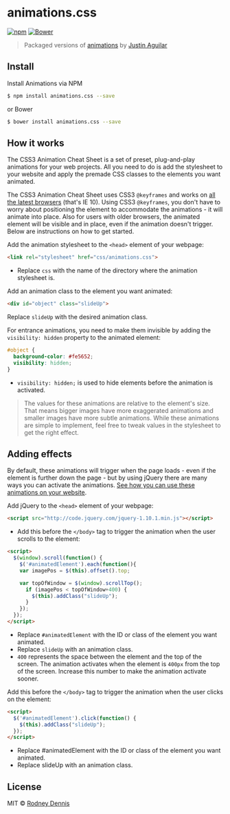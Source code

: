 # animations.css

[![npm](https://img.shields.io/npm/v/animations.css.svg)]() [![Bower](https://img.shields.io/bower/v/animations.css.svg)]() 

> Packaged versions of [animations](http://www.justinaguilar.com/animations) by [Justin Aguilar](http://www.justinaguilar.com)

## Install

Install Animations via NPM

~~~ bash
$ npm install animations.css --save
~~~

or Bower

~~~ bash
$ bower install animations.css --save
~~~

## How it works

The CSS3 Animation Cheat Sheet is a set of preset, plug-and-play animations for your web projects. All you need to do is add the stylesheet to your website and apply the premade CSS classes to the elements you want animated.

The CSS3 Animation Cheat Sheet uses CSS3 `@keyframes` and works on [all the latest browsers](http://www.w3schools.com/cssref/css3_pr_animation-keyframes.asp) (that's IE 10). Using CSS3 `@keyframes`, you don't have to worry about positioning the element to accommodate the animations - it will animate into place. Also for users with older browsers, the animated element will be visible and in place, even if the animation doesn't trigger. Below are instructions on how to get started.

Add the animation stylesheet to the `<head>` element of your webpage:

~~~ html
<link rel="stylesheet" href="css/animations.css">
~~~

- Replace `css` with the name of the directory where the animation stylesheet is.

Add an animation class to the element you want animated:

~~~ html
<div id="object" class="slideUp">
~~~

Replace `slideUp` with the desired animation class.

For entrance animations, you need to make them invisible by adding the `visibility: hidden` property to the animated element:

~~~ css
#object {
  background-color: #fe5652;
  visibility: hidden;
}
~~~

- `visibility: hidden;` is used to hide elements before the animation is activated.

> The values for these animations are relative to the element's size. That means bigger images have more exaggerated animations and smaller images have more subtle animations. While these animations are simple to implement, feel free to tweak values in the stylesheet to get the right effect.

## Adding effects

By default, these animations will trigger when the page loads - even if the element is further down the page - but by using jQuery there are many ways you can activate the animations. [See how you can use these animations on your website](http://www.justinaguilar.com/animations/scrolling.html).

Add jQuery to the `<head>` element of your webpage:

~~~ html
<script src="http://code.jquery.com/jquery-1.10.1.min.js"></script>
~~~

- Add this before the `</body>` tag to trigger the animation when the user scrolls to the element:

~~~ html
<script>
  $(window).scroll(function() {
    $('#animatedElement').each(function(){
    var imagePos = $(this).offset().top;

    var topOfWindow = $(window).scrollTop();
      if (imagePos < topOfWindow+400) {
        $(this).addClass("slideUp");
      }
    });
  });
</script>
~~~

- Replace `#animatedElement` with the ID or class of the element you want animated.
- Replace `slideUp` with an animation class.
- `400` represents the space between the element and the top of the screen. The animation activates when the element is `400px` from the top of the screen. Increase this number to make the animation activate sooner.

Add this before the `</body>` tag to trigger the animation when the user clicks on the element:

~~~ html
<script>
  $('#animatedElement').click(function() {
    $(this).addClass("slideUp");
  });
</script>
~~~

- Replace #animatedElement with the ID or class of the element you want animated.
- Replace slideUp with an animation class.

## License
MIT © [Rodney Dennis](https://github.com/rod)
